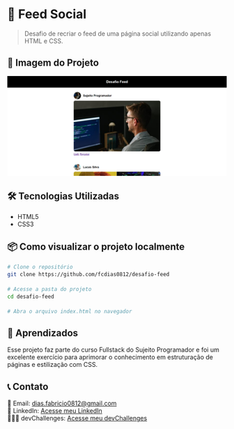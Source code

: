 # 📰 Feed Social  

> Desafio de recriar o feed de uma página social utilizando apenas HTML e CSS.  

## 📸 Imagem do Projeto  
![Feed Social](design.png)  

## 🛠️ Tecnologias Utilizadas  
- HTML5  
- CSS3  

## 📦 Como visualizar o projeto localmente  
```bash
# Clone o repositório
git clone https://github.com/fcdias0812/desafio-feed

# Acesse a pasta do projeto
cd desafio-feed

# Abra o arquivo index.html no navegador
```

## 🎯 Aprendizados  
Esse projeto faz parte do curso Fullstack do Sujeito Programador e foi um excelente exercício para aprimorar o conhecimento em estruturação de páginas e estilização com CSS.  

## 📞 Contato  
📧 Email: dias.fabricio0812@gmail.com  
💼 LinkedIn: [Acesse meu LinkedIn](https://www.linkedin.com/in/fcdias0812/)  
👨🏻‍💻 devChallenges: [Acesse meu devChallenges](https://devchallenges.io/profile/ddc059be-9eb4-40fb-b8cd-6f8dcd32b468)